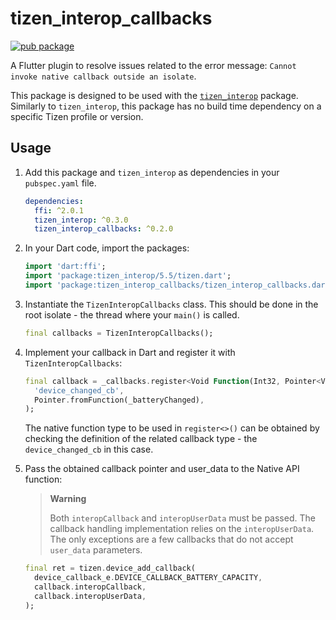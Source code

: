 # tizen_interop_callbacks

[![pub package](https://img.shields.io/pub/v/tizen_interop_callbacks.svg)](https://pub.dev/packages/tizen_interop_callbacks)

A Flutter plugin to resolve issues related to the error message: `Cannot invoke native callback outside an isolate`.

This package is designed to be used with the [`tizen_interop`](https://pub.dev/packages/tizen_interop) package.
Similarly to `tizen_interop`, this package has no build time dependency on a specific Tizen profile or version.

## Usage

1. Add this package and `tizen_interop` as dependencies in your `pubspec.yaml` file.

   ```yaml
   dependencies:
     ffi: ^2.0.1
     tizen_interop: ^0.3.0
     tizen_interop_callbacks: ^0.2.0
   ```

2. In your Dart code, import the packages:

   ```dart
   import 'dart:ffi';
   import 'package:tizen_interop/5.5/tizen.dart';
   import 'package:tizen_interop_callbacks/tizen_interop_callbacks.dart';
   ```

3. Instantiate the `TizenInteropCallbacks` class. This should be done in the root isolate - the thread where your `main()` is called.

   ```dart
   final callbacks = TizenInteropCallbacks();
   ```

4. Implement your callback in Dart and register it with `TizenInteropCallbacks`:

   ```dart
   final callback = _callbacks.register<Void Function(Int32, Pointer<Void>, Pointer<Void>)>(
     'device_changed_cb',
     Pointer.fromFunction(_batteryChanged),
   );
   ```

   The native function type to be used in `register<>()` can be obtained by checking
   the definition of the related callback type - the `device_changed_cb` in this case.

5. Pass the obtained callback pointer and user_data to the Native API function:

   > **Warning**
   >
   > Both `interopCallback` and `interopUserData` must be passed. The callback handling implementation relies on the `interopUserData`.
   > The only exceptions are a few callbacks that do not accept `user_data` parameters.

   ```dart
   final ret = tizen.device_add_callback(
     device_callback_e.DEVICE_CALLBACK_BATTERY_CAPACITY,
     callback.interopCallback,
     callback.interopUserData,
   );
   ```
